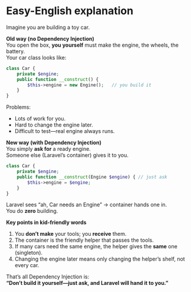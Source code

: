 Easy-English explanation  
========================

Imagine you are building a toy car.

**Old way (no Dependency Injection)**  
You open the box, **you yourself** must make the engine, the wheels, the battery.  
Your car class looks like:

```php
class Car {
    private $engine;
    public function __construct() {
        $this->engine = new Engine();   // you build it
    }
}
```

Problems:  
- Lots of work for you.  
- Hard to change the engine later.  
- Difficult to test—real engine always runs.

**New way (with Dependency Injection)**  
You simply **ask for** a ready engine.  
Someone else (Laravel’s container) gives it to you.

```php
class Car {
    private $engine;
    public function __construct(Engine $engine) { // just ask
        $this->engine = $engine;
    }
}
```

Laravel sees “ah, Car needs an Engine” → container hands one in.  
You do **zero** building.

**Key points in kid-friendly words**  
1. You **don’t make** your tools; you **receive** them.  
2. The container is the friendly helper that passes the tools.  
3. If many cars need the same engine, the helper gives the **same** one (singleton).  
4. Changing the engine later means only changing the helper’s shelf, not every car.

That’s all Dependency Injection is:  
**“Don’t build it yourself—just ask, and Laravel will hand it to you.”**
